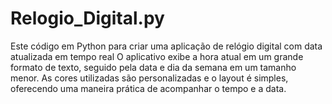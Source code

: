 # Relogio_Digital.py
Este código em Python para criar uma aplicação de relógio digital com data atualizada em tempo real
O aplicativo exibe a hora atual em um grande formato de texto, seguido pela data e dia da semana em um tamanho menor. As cores utilizadas são personalizadas e o layout é simples, oferecendo uma maneira prática de acompanhar o tempo e a data.
